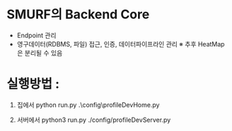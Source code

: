 # SMURF의 Backend Core
- Endpoint 관리
- 영구데이터(RDBMS, 파일) 접근, 인증, 데이터파이프라인 관리
※ 추후 HeatMap은 분리될 수 있음

# 실행방법 : 
1) 집에서
python run.py .\config\profileDevHome.py

2) 서버에서
python3 run.py ./config/profileDevServer.py